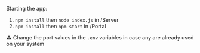 Starting the app:
1. `npm install` then `node index.js` in /Server
2. `npm install` then `npm start` in /Portal

⚠ Change the port values in the `.env` variables in case any are already used on your system
